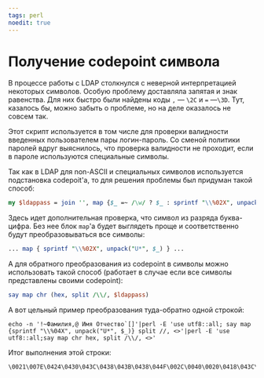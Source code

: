 ```yaml
---
tags: perl
noedit: true
---
```


# Получение codepoint символа

В процессе работы с LDAP столкнулся с неверной интерпретацией некоторых символов. Особую проблему доставляла запятая и знак равенства. Для них быстро были найдены коды `,` — `\2C` и `=` —`\3D`. Тут, казалось бы, можно забыть о проблеме, но на деле оказалось не совсем так.

Этот скрипт используется в том числе для проверки валидности введенных пользователем пары логин-пароль. Со сменой политики паролей вдруг выяснилось, что проверка валидности не проходит, если в пароле используются специальные символы.

Так как в LDAP для non-ASCII и специальных символов используется  подстановка codepoit'а, то для решения проблемы был придуман такой способ:

```perl
my $ldappass = join '', map {$_ =~ /\w/ ? $_ : sprintf "\\%02X", unpack("U*", $_) } split //, $password;
```

Здесь идет дополнительная проверка, что символ из разряда буква-цифра. Без нее блок `map`'а будет выглядеть проще и соответственно будут преобразовываться все символы:

```perl
... map { sprintf "\\%02X", unpack("U*", $_) } ...
```

А для обратного преобразования из codepoint в символы можно использовать такой способ (работает в случае если все символы представлены своими codepoint):

```perl
say map chr (hex, split /\\/, $ldappass)
```
А вот цельный пример преобразования туда-обратно одной строкой:

    echo -n '!~Фамилия,@ Имя Отчество`[]'|perl -E 'use utf8::all; say map {sprintf "\\%04X", unpack("U*", $_)} split //, <>'|perl -E 'use utf8::all;say map chr hex, split /\\/, <>'

Итог выполнения этой строки:

    \0021\007E\0424\0430\043C\0438\043B\0438\044F\002C\0040\0020\0418\043C\044F\0020\041E\0442\0447\0435\0441\0442\0432\043E\0060\005B\005D



